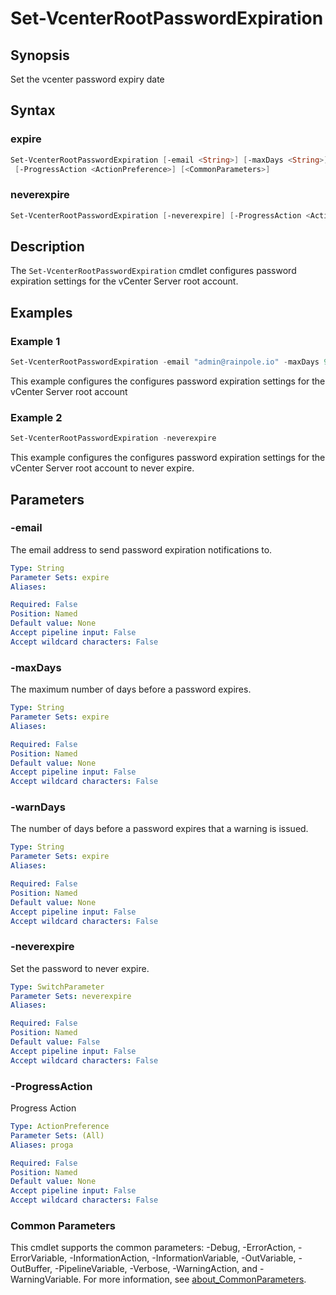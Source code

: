 # Set-VcenterRootPasswordExpiration

## Synopsis

Set the vcenter password expiry date

## Syntax

### expire

```powershell
Set-VcenterRootPasswordExpiration [-email <String>] [-maxDays <String>] [-warnDays <String>]
 [-ProgressAction <ActionPreference>] [<CommonParameters>]
```

### neverexpire

```powershell
Set-VcenterRootPasswordExpiration [-neverexpire] [-ProgressAction <ActionPreference>] [<CommonParameters>]
```

## Description

The `Set-VcenterRootPasswordExpiration` cmdlet configures password expiration settings for the vCenter Server root account.

## Examples

### Example 1

```powershell
Set-VcenterRootPasswordExpiration -email "admin@rainpole.io" -maxDays 999 -warnDays 14
```

This example configures the configures password expiration settings for the vCenter Server root account

### Example 2

```powershell
Set-VcenterRootPasswordExpiration -neverexpire
```

This example configures the configures password expiration settings for the vCenter Server root account to never expire.

## Parameters

### -email

The email address to send password expiration notifications to.

```yaml
Type: String
Parameter Sets: expire
Aliases:

Required: False
Position: Named
Default value: None
Accept pipeline input: False
Accept wildcard characters: False
```

### -maxDays

The maximum number of days before a password expires.

```yaml
Type: String
Parameter Sets: expire
Aliases:

Required: False
Position: Named
Default value: None
Accept pipeline input: False
Accept wildcard characters: False
```

### -warnDays

The number of days before a password expires that a warning is issued.

```yaml
Type: String
Parameter Sets: expire
Aliases:

Required: False
Position: Named
Default value: None
Accept pipeline input: False
Accept wildcard characters: False
```

### -neverexpire

Set the password to never expire.

```yaml
Type: SwitchParameter
Parameter Sets: neverexpire
Aliases:

Required: False
Position: Named
Default value: False
Accept pipeline input: False
Accept wildcard characters: False
```

### -ProgressAction

Progress Action

```yaml
Type: ActionPreference
Parameter Sets: (All)
Aliases: proga

Required: False
Position: Named
Default value: None
Accept pipeline input: False
Accept wildcard characters: False
```

### Common Parameters

This cmdlet supports the common parameters: -Debug, -ErrorAction, -ErrorVariable, -InformationAction, -InformationVariable, -OutVariable, -OutBuffer, -PipelineVariable, -Verbose, -WarningAction, and -WarningVariable. For more information, see [about_CommonParameters](http://go.microsoft.com/fwlink/?LinkID=113216).
